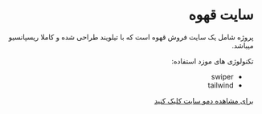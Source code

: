 <html dir="rtl">
<h1>سایت قهوه</h1>
<p>پروژه شامل یک سایت فروش قهوه است که با تیلویند طراحی شده و کاملا ریسپانسیو میباشد.</p>
<p>تکنولوژی های موزد استفاده:</p>
<ul dir="rtl">
  <li>swiper</li>
  <li>tailwind</li>
</ul>
<div>
  <a href="saraavaznjd.github.io/coffee-site/">برای مشاهده دمو سایت کلیک کنید</a>
</div>
</html>
